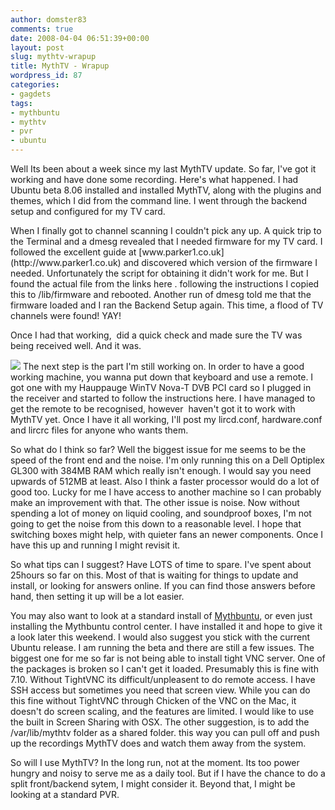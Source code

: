 ```yaml
---
author: domster83
comments: true
date: 2008-04-04 06:51:39+00:00
layout: post
slug: mythtv-wrapup
title: MythTV - Wrapup
wordpress_id: 87
categories:
- gagdets
tags:
- mythbuntu
- mythtv
- pvr
- ubuntu
---
```


Well Its been about a week since my last MythTV update. So far, I've got it working and have done some recording. Here's what happened.
I had Ubuntu beta 8.06 installed and installed MythTV, along with the plugins and themes, which I did from the command line. I went through the backend setup and configured for my TV card.




<!-- more -->When I finally got to channel scanning I couldn't pick any up. A quick trip to the Terminal and a dmesg revealed that I needed firmware for my TV card. I followed the excellent guide at [www.parker1.co.uk](http://www.parker1.co.uk) and discovered which version of the firmware I needed. Unfortunately the script for obtaining it didn't work for me. But I found the actual file from the links here <link needed>. following the instructions I copied this to /lib/firmware and rebooted. Another run of dmesg told me that the firmware loaded and I ran the Backend Setup again. This time, a flood of TV channels were found! YAY!




Once I had that working,  did a quick check and made sure the TV was being received well. And it was.




[![](http://static.squarespace.com/static/50fbdd03e4b09c7c8a79f7ae/50fbdd87e4b075d7a3c11a69/50fbdd87e4b075d7a3c11a8a/1207291311000/mythfrontend.png?format=original)](http://static.squarespace.com/static/50fbdd03e4b09c7c8a79f7ae/50fbdd87e4b075d7a3c11a69/50fbdd87e4b075d7a3c11a8a/1207291311000/mythfrontend.png?format=original)
The next step is the part I'm still working on. In order to have a good working machine, you wanna put down that keyboard and use a remote. I got one with my Hauppauge WinTV Nova-T DVB PCI card so I plugged in the receiver and started to follow the instructions here. I have managed to get the remote to be recognised, however  haven't got it to work with MythTV yet. Once I have it all working, I'll post my lircd.conf, hardware.conf and lircrc files for anyone who wants them.




So what do I think so far? Well the biggest issue for me seems to be the speed of the front end and the noise. I'm only running this on a Dell Optiplex GL300 with 384MB RAM which really isn't enough. I would say you need upwards of 512MB at least. Also I think a faster processor would do a lot of good too. Lucky for me I have access to another machine so I can probably make an improvement with that. The other issue is noise. Now without spending a lot of money on liquid cooling, and soundproof boxes, I'm not going to get the noise from this down to a reasonable level. I hope that switching boxes might help, with quieter fans an newer components. Once I have this up and running I might revisit it.




So what tips can I suggest? Have LOTS of time to spare. I've spent about 25hours so far on this. Most of that is waiting for things to update and install, or looking for answers online. If you can find those answers before hand, then setting it up will be a lot easier.




You may also want to look at a standard install of [Mythbuntu](http://mythbuntu.org/), or even just installing the Mythbuntu control center. I have installed it and hope to give it a look later this weekend. I would also suggest you stick with the current Ubuntu release. I am running the beta and there are still a few issues. The biggest one for me so far is not being able to install tight VNC server. One of the packages is broken so I can't get it loaded. Presumably this is fine with 7.10. Without TightVNC its difficult/unpleasent to do remote access. I have SSH access but sometimes you need that screen view. While you can do this fine without TightVNC through Chicken of the VNC on the Mac, it doesn't do screen scaling, and the features are limited. I would like to use the built in Screen Sharing with OSX. The other suggestion, is to add the /var/lib/mythtv folder as a shared folder. this way you can pull off and push up the recordings MythTV does and watch them away from the system.




So will I use MythTV? In the long run, not at the moment. Its too power hungry and noisy to serve me as a daily tool. But if I have the chance to do a split front/backend sytem, I might consider it. Beyond that, I might be looking at a standard PVR.
